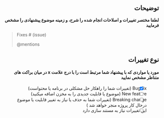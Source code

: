 
<h2 lang="fa" dir="rtl" align="right">
 توضیحات 
</h2>

<div dir="rtl">
<b>
لطفا مختصر تغییرات و اصلاحات انجام شده را شرح، و زمینه موضوع پیشنهادی را مشخص فرمایید

</b></div>

> Fixes # (issue)
> 
> @mentions
<div dir="rtl">
<h2 lang="fa" dir="rtl" align="right">  نوع تغییرات </h2>

<h4 lang="fa" dir="rtl" align="right"> مورد یا مواردی که با پیشنهاد شما مرتبط است را با درج علامت x در میان براکت های متناظر مشخص نمایید</h4> 

- [x] Bug fix (تغییرات شما را راهکار حل مشکلی در برنامه یا محتواست)
- [ ] New feature (موضوع یا قابلیت جدیدی را به مخزن اضافه میکنید)
- [ ] Breaking change (تغییرات شما به حذف یا نیاز به تغییر قابلیت یا موضوع درحال کار پروژه منجر خواهد شد )
- [ ] این تغییرات نیاز به مستند سازی دارد
